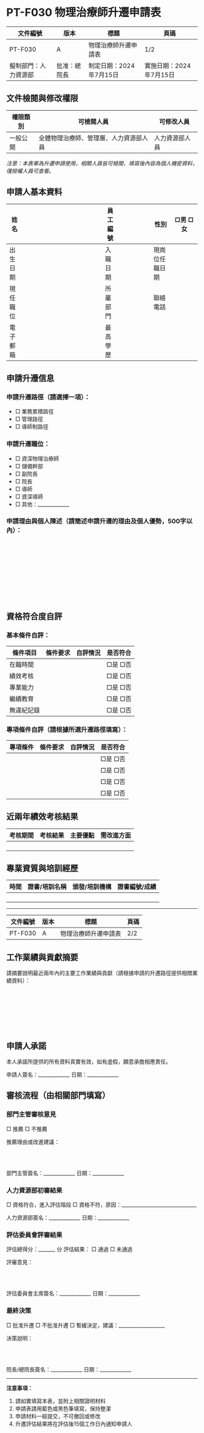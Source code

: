 # PT-F030 物理治療師升遷申請表

| 文件編號 | 版本 | 標題 | 頁碼 |
|---------|-----|------|------|
| PT-F030 | A | 物理治療師升遷申請表 | 1/2 |
| 擬制部門：人力資源部 | 批准：總院長 | 制定日期：2024年7月15日 | 實施日期：2024年7月15日 |

## 文件檢閱與修改權限

| 權限類別 | 可檢閱人員 | 可修改人員 |
|---------|-----------|-----------|
| 一般公開 | 全體物理治療師、管理層、人力資源部人員 | 人力資源部人員 |

*注意：本表單為升遷申請使用，相關人員皆可檢閱，填寫後內容為個人機密資料，僅授權人員可查看。*

## 申請人基本資料

| 姓名 | &nbsp;&nbsp;&nbsp;&nbsp;&nbsp;&nbsp;&nbsp;&nbsp;&nbsp;&nbsp;&nbsp;&nbsp;&nbsp;&nbsp;&nbsp;&nbsp; | 員工編號 | &nbsp;&nbsp;&nbsp;&nbsp;&nbsp;&nbsp;&nbsp;&nbsp;&nbsp;&nbsp;&nbsp;&nbsp; | 性別 | □男 □女 |
|------|--------------|----------|--------------|------|--------|
| 出生日期 | &nbsp;&nbsp;&nbsp;&nbsp;&nbsp;&nbsp;&nbsp; | 入職日期 | &nbsp;&nbsp;&nbsp;&nbsp;&nbsp;&nbsp;&nbsp; | 現崗位任職日期 | &nbsp;&nbsp;&nbsp;&nbsp;&nbsp;&nbsp;&nbsp; |
| 現任職位 | &nbsp;&nbsp;&nbsp;&nbsp;&nbsp;&nbsp;&nbsp;&nbsp;&nbsp;&nbsp;&nbsp;&nbsp;&nbsp;&nbsp;&nbsp;&nbsp; | 所屬部門 | &nbsp;&nbsp;&nbsp;&nbsp;&nbsp;&nbsp;&nbsp;&nbsp;&nbsp;&nbsp;&nbsp;&nbsp;&nbsp;&nbsp;&nbsp;&nbsp; | 聯絡電話 | &nbsp;&nbsp;&nbsp;&nbsp;&nbsp;&nbsp;&nbsp;&nbsp;&nbsp;&nbsp;&nbsp;&nbsp; |
| 電子郵箱 | &nbsp;&nbsp;&nbsp;&nbsp;&nbsp;&nbsp;&nbsp;&nbsp;&nbsp;&nbsp;&nbsp;&nbsp;&nbsp;&nbsp;&nbsp;&nbsp;&nbsp;&nbsp;&nbsp;&nbsp;&nbsp;&nbsp;&nbsp;&nbsp;&nbsp;&nbsp;&nbsp;&nbsp;&nbsp;&nbsp;&nbsp;&nbsp;&nbsp;&nbsp;&nbsp;&nbsp;&nbsp;&nbsp;&nbsp;&nbsp;&nbsp;&nbsp;&nbsp;&nbsp;&nbsp; | 最高學歷 | &nbsp;&nbsp;&nbsp;&nbsp;&nbsp;&nbsp;&nbsp;&nbsp;&nbsp;&nbsp;&nbsp;&nbsp;&nbsp;&nbsp;&nbsp;&nbsp; |

## 申請升遷信息

### 申請升遷路徑（請選擇一項）：
- □ 業務累積路徑 
- □ 管理路徑
- □ 導師制路徑

### 申請升遷職位：
- □ 資深物理治療師
- □ 儲備幹部
- □ 副院長
- □ 院長
- □ 導師
- □ 資深導師
- □ 其他：_____________

### 申請理由與個人陳述（請簡述申請升遷的理由及個人優勢，500字以內）：

&nbsp;  
&nbsp;  
&nbsp;  
&nbsp;  
&nbsp;  
&nbsp;  
&nbsp;  
&nbsp;  
&nbsp;  

## 資格符合度自評

### 基本條件自評：

| 條件項目 | 條件要求 | 自評情況 | 是否符合 |
|---------|---------|---------|---------|
| 在職時間 | | | □是 □否 |
| 績效考核 | | | □是 □否 |
| 專業能力 | | | □是 □否 |
| 繼續教育 | | | □是 □否 |
| 無違紀記錄 | | | □是 □否 |

### 專項條件自評（請根據所選升遷路徑填寫）：

| 專項條件 | 條件要求 | 自評情況 | 是否符合 |
|---------|---------|---------|---------|
| | | | □是 □否 |
| | | | □是 □否 |
| | | | □是 □否 |
| | | | □是 □否 |

## 近兩年績效考核結果

| 考核期間 | 考核結果 | 主要優點 | 需改進方面 |
|---------|---------|---------|-----------|
| | | | |
| | | | |
| | | | |
| | | | |

## 專業資質與培訓經歷

| 時間 | 證書/培訓名稱 | 頒發/培訓機構 | 證書編號/成績 |
|-----|--------------|-------------|-------------|
| | | | |
| | | | |
| | | | |
| | | | |

---

| 文件編號 | 版本 | 標題 | 頁碼 |
|---------|-----|------|------|
| PT-F030 | A | 物理治療師升遷申請表 | 2/2 |

## 工作業績與貢獻摘要

請摘要說明最近兩年內的主要工作業績與貢獻（請根據申請的升遷路徑提供相關業績資料）：

&nbsp;  
&nbsp;  
&nbsp;  
&nbsp;  
&nbsp;  
&nbsp;  

## 申請人承諾

本人承諾所提供的所有資料真實有效，如有虛假，願意承擔相應責任。

申請人簽名：_____________ 日期：_____________

## 審核流程（由相關部門填寫）

### 部門主管審核意見

□ 推薦 □ 不推薦

推薦理由或改進建議：

&nbsp;  
&nbsp;  

部門主管簽名：_____________ 日期：_____________

### 人力資源部初審結果

□ 資格符合，進入評估階段
□ 資格不符，原因：_______________________________

人力資源部簽名：_____________ 日期：_____________

### 評估委員會評審結果

評估總得分：_______ 分    評估結果： □ 通過 □ 未通過

評審意見：

&nbsp;  
&nbsp;  

評估委員會主席簽名：_____________ 日期：_____________

### 最終決策

□ 批准升遷  □ 不批准升遷  □ 暫緩決定，建議：___________________

決策說明：

&nbsp;  
&nbsp;  

院長/總院長簽名：_____________ 日期：_____________

---

**注意事項：**
1. 請如實填寫本表，並附上相關證明材料
2. 申請表請用藍色或黑色筆填寫，保持整潔
3. 申請材料一經提交，不可撤回或修改
4. 升遷評估結果將在評估後15個工作日內通知申請人 